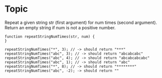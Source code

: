 # Topic

Repeat a given string str (first argument) for num times (second argument). Return an empty string if num is not a positive number.

```
function repeatStringNumTimes(str, num) {
}

repeatStringNumTimes("*", 3); // -> should return "***"
repeatStringNumTimes("abc", 3); // -> should return "abcabcabc"
repeatStringNumTimes("abc", 4); // -> should return "abcabcabcabc"
repeatStringNumTimes("abc", 1); // -> should return "abc" 
repeatStringNumTimes("*", 8); // -> should return "********"
repeatStringNumTimes("abc", -2); -> should return ""
```
